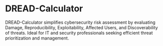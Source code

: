 # DREAD-Calculator
DREAD-Calculator simplifies cybersecurity risk assessment by evaluating Damage, Reproducibility, Exploitability, Affected Users, and Discoverability of threats. Ideal for IT and security professionals seeking efficient threat prioritization and management.
